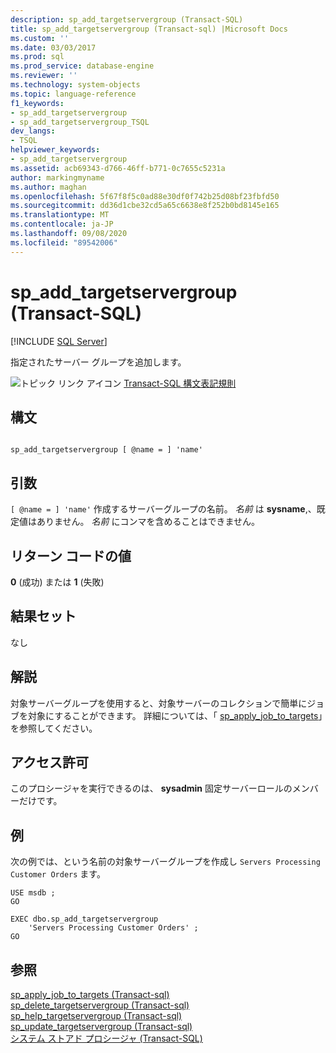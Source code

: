```yaml
---
description: sp_add_targetservergroup (Transact-SQL)
title: sp_add_targetservergroup (Transact-sql) |Microsoft Docs
ms.custom: ''
ms.date: 03/03/2017
ms.prod: sql
ms.prod_service: database-engine
ms.reviewer: ''
ms.technology: system-objects
ms.topic: language-reference
f1_keywords:
- sp_add_targetservergroup
- sp_add_targetservergroup_TSQL
dev_langs:
- TSQL
helpviewer_keywords:
- sp_add_targetservergroup
ms.assetid: acb69343-d766-46ff-b771-0c7655c5231a
author: markingmyname
ms.author: maghan
ms.openlocfilehash: 5f67f8f5c0ad88e30df0f742b25d08bf23fbfd50
ms.sourcegitcommit: dd36d1cbe32cd5a65c6638e8f252b0bd8145e165
ms.translationtype: MT
ms.contentlocale: ja-JP
ms.lasthandoff: 09/08/2020
ms.locfileid: "89542006"
---
```

# <a name="sp_add_targetservergroup-transact-sql"></a>sp_add_targetservergroup (Transact-SQL)
[!INCLUDE [SQL Server](../../includes/applies-to-version/sqlserver.md)]

  指定されたサーバー グループを追加します。  
  
 ![トピック リンク アイコン](../../database-engine/configure-windows/media/topic-link.gif "トピック リンク アイコン") [Transact-SQL 構文表記規則](../../t-sql/language-elements/transact-sql-syntax-conventions-transact-sql.md)  
  
## <a name="syntax"></a>構文  
  
```  
  
sp_add_targetservergroup [ @name = ] 'name'   
```  
  
## <a name="arguments"></a>引数  
`[ @name = ] 'name'` 作成するサーバーグループの名前。 *名前* は **sysname**,、既定値はありません。 *名前* にコンマを含めることはできません。  
  
## <a name="return-code-values"></a>リターン コードの値  
 **0** (成功) または **1** (失敗)  
  
## <a name="result-sets"></a>結果セット  
 なし  
  
## <a name="remarks"></a>解説  
 対象サーバーグループを使用すると、対象サーバーのコレクションで簡単にジョブを対象にすることができます。 詳細については、「 [sp_apply_job_to_targets](../../relational-databases/system-stored-procedures/sp-apply-job-to-targets-transact-sql.md)」を参照してください。  
  
## <a name="permissions"></a>アクセス許可  
 このプロシージャを実行できるのは、 **sysadmin** 固定サーバーロールのメンバーだけです。  
  
## <a name="examples"></a>例  
 次の例では、という名前の対象サーバーグループを作成し `Servers Processing Customer Orders` ます。  
  
```  
USE msdb ;  
GO  
  
EXEC dbo.sp_add_targetservergroup  
    'Servers Processing Customer Orders' ;  
GO  
```  
  
## <a name="see-also"></a>参照  
 [sp_apply_job_to_targets &#40;Transact-sql&#41;](../../relational-databases/system-stored-procedures/sp-apply-job-to-targets-transact-sql.md)   
 [sp_delete_targetservergroup &#40;Transact-sql&#41;](../../relational-databases/system-stored-procedures/sp-delete-targetservergroup-transact-sql.md)   
 [sp_help_targetservergroup &#40;Transact-sql&#41;](../../relational-databases/system-stored-procedures/sp-help-targetservergroup-transact-sql.md)   
 [sp_update_targetservergroup &#40;Transact-sql&#41;](../../relational-databases/system-stored-procedures/sp-update-targetservergroup-transact-sql.md)   
 [システム ストアド プロシージャ &#40;Transact-SQL&#41;](../../relational-databases/system-stored-procedures/system-stored-procedures-transact-sql.md)  
  
  
